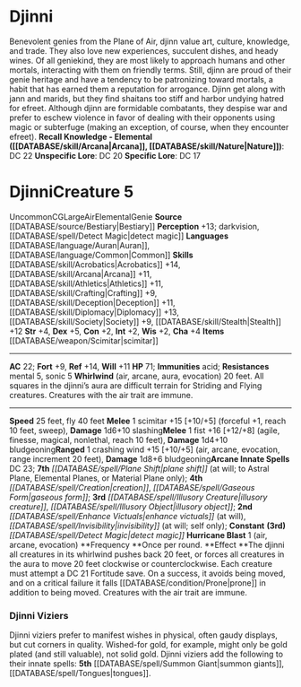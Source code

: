 ﻿---
ac: '22'
alignment: CG
charisma: '+4'
constitution: '+2'
creature_ability:
- Hurricane Blast
- Whirlwind
creature_family: '[[DATABASE/monsterfamily/Genie|Genie]]'
dexterity: '+5'
element: Air
fly_speed: '40'
fortitude: '+9'
hp: '71'
id: '212'
immunity:
- acid
intelligence: '+2'
land_speed: '25'
language:
- '[[DATABASE/language/Auran|Auran]]'
- '[[DATABASE/language/Common|Common]]'
level: '5'
max_speed: '40'
name: Djinni
perception: '+13'
rarity: Uncommon
reflex: '+14'
resistance:
- mental 5
- sonic 5
sense:
- darkvision
- '[[DATABASE/spell/Detect Magic|detect magic]]'
size: Large
skill:
- '[[DATABASE/skill/Acrobatics|Acrobatics]] +14'
- '[[DATABASE/skill/Arcana|Arcana]] +11'
- '[[DATABASE/skill/Athletics|Athletics]] +11'
- '[[DATABASE/skill/Crafting|Crafting]] +9'
- '[[DATABASE/skill/Deception|Deception]] +11'
- '[[DATABASE/skill/Diplomacy|Diplomacy]] +13'
- '[[DATABASE/skill/Society|Society]] +9'
- '[[DATABASE/skill/Stealth|Stealth]] +12'
source: '[[DATABASE/source/Bestiary|Bestiary]]'
speed:
- 25 feet
- fly 40 feet
spell:
- '[[DATABASE/spell/Creation|Creation]]'
- '[[DATABASE/spell/Detect Magic|DetectMagic]]'
- '[[DATABASE/spell/Enhance Victuals|Enhance Victuals]]'
- '[[DATABASE/spell/Gaseous Form|Gaseous Form]]'
- '[[DATABASE/spell/Illusory Creature|Illusory Creature]]'
- '[[DATABASE/spell/Illusory Object|Illusory Object]]'
- '[[DATABASE/spell/Invisibility|Invisibility]]'
- '[[DATABASE/spell/Plane Shift|Plane Shift]]'
strength: '+4'
strength_req: '4'
strongest_save:
- Reflex
trait:
- '[[DATABASE/trait/Air|Air]]'
- '[[DATABASE/trait/Elemental|Elemental]]'
- '[[DATABASE/trait/Genie|Genie]]'
- '[[DATABASE/trait/Uncommon|Uncommon]]'
type: Creature
vision: Darkvision
weakest_save:
- Fortitude
will: '+11'
wisdom: '+2'

---
# Djinni

Benevolent genies from the Plane of Air, djinn value art, culture, knowledge, and trade. They also love new experiences, succulent dishes, and heady wines. Of all geniekind, they are most likely to approach humans and other mortals, interacting with them on friendly terms. Still, djinn are proud of their genie heritage and have a tendency to be patronizing toward mortals, a habit that has earned them a reputation for arrogance.
Djinn get along with jann and marids, but they find shaitans too stiff and harbor undying hatred for efreet. Although djinn are formidable combatants, they despise war and prefer to eschew violence in favor of dealing with their opponents using magic or subterfuge (making an exception, of course, when they encounter efreet).
**Recall Knowledge - Elemental ([[DATABASE/skill/Arcana|Arcana]], [[DATABASE/skill/Nature|Nature]])**: DC 22
**Unspecific Lore**: DC 20
**Specific Lore**: DC 17

# Djinni<span class="item-type">Creature 5</span>

<span class="trait-uncommon item-trait">Uncommon</span><span class="trait-alignment item-trait">CG</span><span class="trait-size item-trait">Large</span><span class="item-trait">Air</span><span class="item-trait">Elemental</span><span class="item-trait">Genie</span>
**Source** [[DATABASE/source/Bestiary|Bestiary]]
**Perception** +13; darkvision, [[DATABASE/spell/Detect Magic|detect magic]]
**Languages** [[DATABASE/language/Auran|Auran]], [[DATABASE/language/Common|Common]]
**Skills** [[DATABASE/skill/Acrobatics|Acrobatics]] +14, [[DATABASE/skill/Arcana|Arcana]] +11, [[DATABASE/skill/Athletics|Athletics]] +11, [[DATABASE/skill/Crafting|Crafting]] +9, [[DATABASE/skill/Deception|Deception]] +11, [[DATABASE/skill/Diplomacy|Diplomacy]] +13, [[DATABASE/skill/Society|Society]] +9, [[DATABASE/skill/Stealth|Stealth]] +12
**Str** +4, **Dex** +5, **Con** +2, **Int** +2, **Wis** +2, **Cha** +4
**Items** [[DATABASE/weapon/Scimitar|scimitar]]

---
**AC** 22; **Fort** +9, **Ref** +14, **Will** +11
**HP** 71; **Immunities** acid; **Resistances** mental 5, sonic 5
<span class="in-box-ability">**Whirlwind** (air, arcane, aura, evocation) 20 feet. All squares in the djinni’s aura are difficult terrain for Striding and Flying creatures. Creatures with the air trait are immune.</span>

---
**Speed** 25 feet, fly 40 feet
<span class="in-box-ability">**Melee** <span class="action-icon">1</span> scimitar +15 [+10/+5] (forceful +1, reach 10 feet, sweep), **Damage** 1d6+10 slashing</span><span class="in-box-ability">**Melee** <span class="action-icon">1</span> fist +16 [+12/+8] (agile, finesse, magical, nonlethal, reach 10 feet), **Damage** 1d4+10 bludgeoning</span><span class="in-box-ability">**Ranged** <span class="action-icon">1</span> crashing wind +15 [+10/+5] (air, arcane, evocation, range increment 20 feet), **Damage** 1d8+6 bludgeoning</span>**Arcane Innate Spells** DC 23; **7th** _[[DATABASE/spell/Plane Shift|plane shift]]_ (at will; to Astral Plane, Elemental Planes, or Material Plane only); **4th** _[[DATABASE/spell/Creation|creation]]_, _[[DATABASE/spell/Gaseous Form|gaseous form]]_; **3rd** _[[DATABASE/spell/Illusory Creature|illusory creature]]_, _[[DATABASE/spell/Illusory Object|illusory object]]_; **2nd** _[[DATABASE/spell/Enhance Victuals|enhance victuals]]_ (at will), _[[DATABASE/spell/Invisibility|invisibility]]_ (at will; self only); **Constant** **(3rd)** _[[DATABASE/spell/Detect Magic|detect magic]]_
<span class="in-box-ability">**Hurricane Blast** <span class="action-icon">1</span> (air, arcane, evocation) **Frequency **Once per round. **Effect **The djinni all creatures in its whirlwind pushes back 20 feet, or forces all creatures in the aura to move 20 feet clockwise or counterclockwise. Each creature must attempt a DC 21 Fortitude save. On a success, it avoids being moved, and on a critical failure it falls [[DATABASE/condition/Prone|prone]] in addition to being moved. Creatures with the air trait are immune.</span>

###  Djinni Viziers

Djinni viziers prefer to manifest wishes in physical, often gaudy displays, but cut corners in quality. Wished-for gold, for example, might only be gold plated (and still valuable), not solid gold. Djinni viziers add the following to their innate spells: **5th** [[DATABASE/spell/Summon Giant|summon giants]], [[DATABASE/spell/Tongues|tongues]].